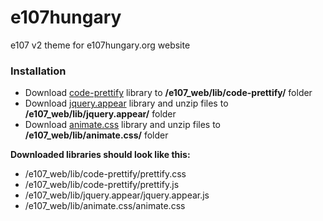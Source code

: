 # e107hungary

e107 v2 theme for e107hungary.org website

### Installation

- Download [code-prettify](https://github.com/google/code-prettify/releases/download/2013-03-04/prettify-small-4-Mar-2013.tar.bz2) library to **/e107_web/lib/code-prettify/** folder
- Download [jquery.appear](https://github.com/flesler/jquery.localScroll/releases/tag/1.4.0) library and unzip files to **/e107_web/lib/jquery.appear/** folder
- Download [animate.css](https://github.com/flesler/jquery.scrollTo/releases/tag/2.1.2) library and unzip files to **/e107_web/lib/animate.css/** folder

**Downloaded libraries should look like this:**

- /e107_web/lib/code-prettify/prettify.css
- /e107_web/lib/code-prettify/prettify.js
- /e107_web/lib/jquery.appear/jquery.appear.js
- /e107_web/lib/animate.css/animate.css
